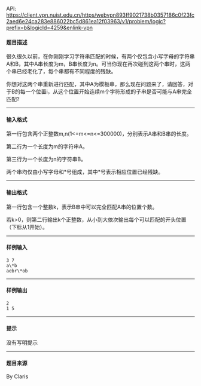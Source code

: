 API: https://client.vpn.nuist.edu.cn/https/webvpn893ff9021738b0357186c0f23fc2aed6e24ca283e886022bc5d861ea12f03963/v1/problem/logic?prefix=b&logicId=4259&enlink-vpn

#### 题目描述

很久很久以前，在你刚刚学习字符串匹配的时候，有两个仅包含小写字母的字符串A和B，其中A串长度为m，B串长度为n。可当你现在再次碰到这两个串时，这两个串已经老化了，每个串都有不同程度的残缺。

你想对这两个串重新进行匹配，其中A为模板串，那么现在问题来了，请回答，对于B的每一个位置i，从这个位置开始连续m个字符形成的子串是否可能与A串完全匹配?

---

#### 输入格式

第一行包含两个正整数m,n(1<=m<=n<=300000)，分别表示A串和B串的长度。

第二行为一个长度为m的字符串A。

第三行为一个长度为n的字符串B。

两个串均仅由小写字母和\*号组成，其中\*号表示相应位置已经残缺。

---

#### 输出格式

第一行包含一个整数k，表示B串中可以完全匹配A串的位置个数。

若k>0，则第二行输出k个正整数，从小到大依次输出每个可以匹配的开头位置（下标从1开始）。

---

#### 样例输入
```
3 7
a\*b
aebr\*ob
```

---

#### 样例输出
```
2
1 5
```

---

#### 提示

没有写明提示

---

#### 题目来源

By Claris